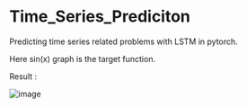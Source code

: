 # Time_Series_Prediciton

Predicting time series related problems with LSTM in pytorch.

Here sin(x) graph is the target function.

Result :

![image](https://user-images.githubusercontent.com/57902078/137453167-76cd4000-ec3a-46ef-92b6-63036f56118a.png)

